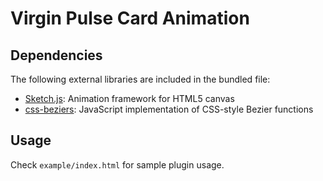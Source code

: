 # Virgin Pulse Card Animation

## Dependencies

The following external libraries are included in the bundled file:

- [Sketch.js](https://github.com/soulwire/sketch.js): Animation framework for HTML5 canvas
- [css-beziers](https://github.com/davidaurelio/css-beziers): JavaScript implementation of CSS-style Bezier functions

## Usage

Check `example/index.html` for sample plugin usage.
